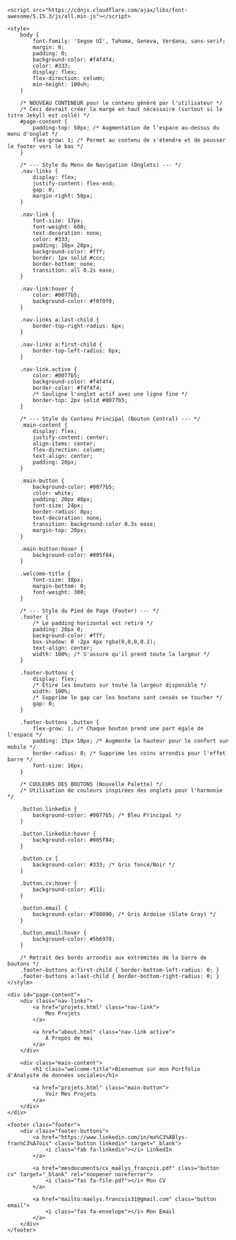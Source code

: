 <!DOCTYPE html>
<html lang="fr">
<head>
    <meta charset="UTF-8">
    <meta name="viewport" content="width=device-width, initial-scale=1.0">
    <title>Maëlys François - Portfolio</title>
    
    <script src="https://cdnjs.cloudflare.com/ajax/libs/font-awesome/5.15.3/js/all.min.js"></script>
    
    <style>
        body {
            font-family: 'Segoe UI', Tahoma, Geneva, Verdana, sans-serif;
            margin: 0;
            padding: 0;
            background-color: #f4f4f4;
            color: #333;
            display: flex;
            flex-direction: column;
            min-height: 100vh;
        }

        /* NOUVEAU CONTENEUR pour le contenu généré par l'utilisateur */
        /* Ceci devrait créer la marge en haut nécessaire (surtout si le titre Jekyll est collé) */
        #page-content {
            padding-top: 50px; /* Augmentation de l'espace au-dessus du menu d'onglet */
            flex-grow: 1; /* Permet au contenu de s'étendre et de pousser le footer vers le bas */
        }
        
        /* --- Style du Menu de Navigation (Onglets) --- */
        .nav-links {
            display: flex;
            justify-content: flex-end; 
            gap: 0; 
            margin-right: 50px; 
        }

        .nav-link {
            font-size: 17px;
            font-weight: 600;
            text-decoration: none;
            color: #333;
            padding: 10px 20px;
            background-color: #fff;
            border: 1px solid #ccc;
            border-bottom: none;
            transition: all 0.2s ease;
        }

        .nav-link:hover {
            color: #0077b5;
            background-color: #f0f0f0;
        }
        
        .nav-links a:last-child {
            border-top-right-radius: 6px;
        }
        
        .nav-links a:first-child {
            border-top-left-radius: 6px;
        }
        
        .nav-link.active {
            color: #0077b5;
            background-color: #f4f4f4; 
            border-color: #f4f4f4;
            /* Souligne l'onglet actif avec une ligne fine */
            border-top: 2px solid #0077b5; 
        }

        /* --- Style du Contenu Principal (Bouton Central) --- */
        .main-content {
            display: flex;
            justify-content: center;
            align-items: center;
            flex-direction: column;
            text-align: center;
            padding: 20px;
        }

        .main-button {
            background-color: #0077b5;
            color: white;
            padding: 20px 40px;
            font-size: 24px;
            border-radius: 8px;
            text-decoration: none;
            transition: background-color 0.3s ease;
            margin-top: 20px;
        }

        .main-button:hover {
            background-color: #005f84;
        }

        .welcome-title {
            font-size: 38px;
            margin-bottom: 0;
            font-weight: 300;
        }

        /* --- Style du Pied de Page (Footer) --- */
        .footer {
            /* Le padding horizontal est retiré */
            padding: 20px 0; 
            background-color: #fff;
            box-shadow: 0 -2px 4px rgba(0,0,0,0.1);
            text-align: center;
            width: 100%; /* S'assure qu'il prend toute la largeur */
        }
        
        .footer-buttons {
            display: flex;
            /* Étire les boutons sur toute la largeur disponible */
            width: 100%; 
            /* Supprime le gap car les boutons sont censés se toucher */
            gap: 0; 
        }
        
        .footer-buttons .button {
            flex-grow: 1; /* Chaque bouton prend une part égale de l'espace */
            padding: 15px 10px; /* Augmente la hauteur pour le confort sur mobile */
            border-radius: 0; /* Supprime les coins arrondis pour l'effet barre */
            font-size: 16px;
        }
        
        /* COULEURS DES BOUTONS (Nouvelle Palette) */
        /* Utilisation de couleurs inspirées des onglets pour l'harmonie */
        
        .button.linkedin {
            background-color: #0077b5; /* Bleu Principal */
        }

        .button.linkedin:hover {
            background-color: #005f84;
        }

        .button.cv {
            background-color: #333; /* Gris foncé/Noir */
        }

        .button.cv:hover {
            background-color: #111;
        }
        
        .button.email {
            background-color: #708090; /* Gris Ardoise (Slate Gray) */
        }

        .button.email:hover {
            background-color: #5b6978;
        }

        /* Retrait des bords arrondis aux extrémités de la barre de boutons */
        .footer-buttons a:first-child { border-bottom-left-radius: 0; }
        .footer-buttons a:last-child { border-bottom-right-radius: 0; }
    </style>
</head>
<body>

    <div id="page-content">
        <div class="nav-links">
            <a href="projets.html" class="nav-link">
                Mes Projets
            </a>
            
            <a href="about.html" class="nav-link active">
                À Propos de moi
            </a>
        </div>

        <div class="main-content">
            <h1 class="welcome-title">Bienvenue sur mon Portfolio d'Analyste de données sociales</h1>
            
            <a href="projets.html" class="main-button">
                Voir Mes Projets
            </a>
        </div>
    </div>

    <footer class="footer">
        <div class="footer-buttons">
            <a href="https://www.linkedin.com/in/ma%C3%ABlys-fran%C3%A7ois" class="button linkedin" target="_blank">
                <i class="fab fa-linkedin"></i> LinkedIn
            </a>
            
            <a href="mesdocuments/cv_maëlys_françois.pdf" class="button cv" target="_blank" rel="noopener noreferrer">
                <i class="fas fa-file-pdf"></i> Mon CV
            </a>
            
            <a href="mailto:maelys.francois31@gmail.com" class="button email">
                <i class="fas fa-envelope"></i> Mon Email
            </a>
        </div>
    </footer>

</body>
</html>
